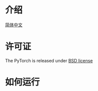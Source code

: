 # 介绍

[简体中文](/zh-hans/examples/pytorch/README.md)

# 许可证

The PyTorch is released under [BSD license](https://github.com/pytorch/pytorch/blob/master/LICENSE)

# 如何运行